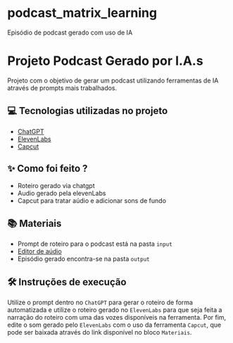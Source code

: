 # podcast_matrix_learning
Episódio de podcast gerado com uso de IA

# Projeto Podcast Gerado por I.A.s
Projeto com o objetivo de gerar um podcast utilizando ferramentas de IA através de prompts mais trabalhados.

## 💻 Tecnologias utilizadas no projeto

- [ChatGPT](https://chat.openai.com/) 
- [ElevenLabs](https://beta.elevenlabs.io/)
- [Capcut](https://www.capcut.com/pt-br/)

## ✨ Como foi feito ?

- Roteiro gerado via chatgpt
- Audio gerado pela elevenLabs
- Capcut para tratar aúdio e adicionar sons de fundo

## 📚 Materiais

- Prompt de roteiro para o podcast está na pasta `input`
- [Editor de aúdio](https://www.capcut.com/pt-br/)
- Episódio gerado encontra-se na pasta `output`


## 🛠️ Instruções de execução

Utilize o prompt dentro no `ChatGPT` para gerar o roteiro de forma automatizada e utilize o roteiro gerado no `ElevenLabs` para que seja feita a narração do roteiro com uma das vozes disponíveis na ferramenta. Por fim, edite o som gerado pelo `ElevenLabs` com o uso da ferramenta `Capcut`, que pode ser baixada através do link disponível no bloco `Materiais`.
